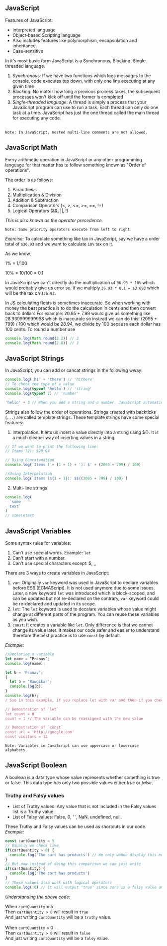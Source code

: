 ## JavaScript
Features of JavaScript:
- Interpreted language
- Object-based Scripting language
- Also includes features like polymorphism, encapsulation and inheritance.
- Case-sensitive

In it's most basic form JavaScript is a Synchronous, Blocking, Single-threaded language.
1. <em>Synchronous</em>: If we have two functions which logs messages to the console, code executes top down, with only one line executing at any given time
2. <em>Blocking</em>: No matter how long a previous process takes, the subsequent processes won't kick off until the former is completed 
3. <em>Single-threaded language</em>: A thread is simply a process that your JavaScript program can use to run a task. Each thread can only do one task at a time. JavaScript has just the one thread called the main thread for executing any code.
<br /><br />

`Note: In JavaScript, nested multi-line comments are not allowed.`
## JavaScript Math
Every arithmetic operation in JavaScript or any other programming language for that matter has to follow something known as "Order of operations".

The order is as follows:
1. Paranthesis
2. Multiplication & Division
3. Addition & Subtraction
4. Comparison Operators (<, >, <=, >=, ==, !=)
5. Logical Operators (&&, ||, !)

_This is also known as the operator precedence._

`Note: Same priority operators execute from left to right.`

_Exercise:_
To calculate something like tax in JavaScript, say we have a order total of `$36.93` and we want to calculate `10%` tax on it.

As we know,

1% = 1/100

10% = 10/100 = 0.1

In JavaScript we can't directly do the multiplication of `36.93 * 10%` which would probably give us error so, if we multiply `36.93 * 0.1 = $3.693` which will be the tax on `$36.93`.
<here>

In JS calculating floats is sometimes inaccurate. So when working with money the best practice is to do the calculation in cents and then convert back to dollars
For example:
20.95 + 7.99 would give us something like 28.939999999998 which is inaccurate so instead we can do this:
(2095 + 799) / 100 which would be 28.94, we divide by 100 because each dollar has 100 cents.
To round a number use
```js
console.log(Math.round(2.2)) // 2
console.log(Math.round(2.8)) // 3
```

## JavaScript Strings
In JavaScript, you can add or cancat strings in the following wway:
```js
console.log('hi' + 'there') // 'hithere'
// To check the type of a value
console.log(typeof 'hello') // 'string'
console.log(typeof 2) // 'number'

'hello' + 3 // When you add a string and a number, JavaScript automatically converts the number into string, this is known as Type Coercion (automatic type conversion)
```
Strings also follow the order of operations.
Strings created with backticks (`...`) are called template strings. These template strings have some special features: 
1. Interpolation: It lets us insert a value directly into a string using ${}. It is a much cleaner way of inserting values in a string.
```js
// If we want to print the following line:
// Items (2): $28.94

// Using Concatenation
console.log('Items ('+ (1 + 1) + '): $' + (2095 + 799) / 100)

//Using Interpolation
console.log(`Items (${1 + 1}): $${(2095 + 799) / 100}`)
```
2. Multi-line strings
```js
console.log(
  `some
  text`
)
// some\ntext
```
## JavaScript Variables
Some syntax rules for variables:
1. Can't use special words. Example: `let`
2. Can't start with a number.
3. Can't use special characters except: $, _

There are 3 ways to create variables in JavaScript:
1. `var`: Originally `var` keyword was used in JavaScript to declare variables before ES6 (ECMAScript). It is not used anymore due to some issues. Later, a new keyword `let` was introduced which is block-scoped, and can be updated but not re-declared on the contrary, `var` keyword could be re-declared and updated in its scope.
2. `let`: The `let` keyword is used to decalare variables whose value might change at different parts of the program. You can reuse these variables as you wish.
3. `const`: It creates a variable like `let`. Only difference is that we cannot change its value later. It makes our code safer and easier to understand therefore the best practice is to use `const` by default.

_Example:_
```javascript
//Declaring a variable
let name = “Pranav”;
console.log(name);

let b = 'Pranav';
{
  let b = 'Bawgikar';
  console.log(b);
}
console.log(b);
/ Sso in this example, if you replace let with var and then if you check output you will get 'Bawgikar' twice.

// Demostration of `let`
let count = 0
count = 1 // The variable can be reassigned with the new value

// Demostration of `const`
const url = 'http://google.com'
const visitors = 12
```
`Note: Variables in JavaScript can use uppercase or lowercase alphabets.`
## JavaScript Boolean
A boolean is a data type whose value represents whether something is true or false. This data type has only two possible values either _true_ or _false_. 
### Truthy and Falsy values
- List of Truthy values: Any value that is not included in the Falsy values list is a Truthy value.
- List of Falsy values: False, 0, ' ', NaN, undefined, null.

These Truthy and Falsy values can be used as shortcuts in our code.
_Example:_
```js
const cartQuantity = 5
// Usually we check like
if(cartQuantity > 0) {
  console.log('The cart has products') // We only wanna display this message if our cart has products
}
// But now instead of doing this comparison we can just write
if(cartQuantity) {
  console.log('The cart has products')
}
// These values also work with logical operators
console.log(!0) // It will output 'true' since zero is a falsy value and the '!' operator will flip it
```
_Understanding the above code:_

When `cartQuantity` = 5<br />Then `cartQuantity > 0`  will result in  `true`<br />And just writing `cartQuantity` will be a `truthy` value.
<br /><br />
When `cartQuantity` = 0<br />Then `cartQuantity > 0` will result in `false`<br />And just writing `cartQuantity` will be a `falsy` value.
